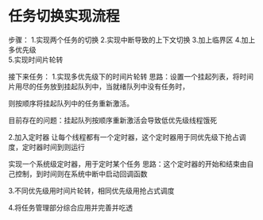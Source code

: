 # 任务切换实现流程

步骤：
1.实现两个任务的切换
2.实现中断导致的上下文切换
3.加上临界区
4.加上多优先级  
5.实现时间片轮转

接下来任务：
1.实现多优先级下的时间片轮转
思路：设置一个挂起列表，将时间片用尽的任务放到挂起队列中，当就绪队列中没有任务时，

则按顺序将挂起队列中的任务重新激活。

目前存在的问题：挂起队列按顺序重新激活会导致低优先级线程饿死

2.加入定时器
让每个线程都有一个定时器，这个定时器用于同优先级下抢占调度，定时器时间到则运行

实现一个系统级定时器，用于定时某个任务
思路：这个定时器的开始和结束由自己控制，到时间则在系统中断中启动回调函数

3.不同优先级用时间片轮转，相同优先级用抢占式调度

4.将任务管理部分综合应用并完善并吃透
